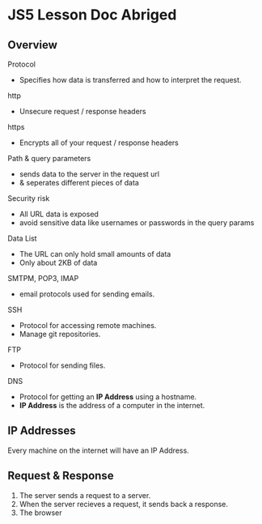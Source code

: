 # JS5 Lesson Doc Abriged 

## Overview

Protocol
- Specifies how data is transferred and how to interpret the request.

http
- Unsecure request / response headers

https
- Encrypts all of your request / response headers

Path & query parameters
-  sends data to the server in the request url
-  & seperates different pieces of data

Security risk
- All URL data is exposed
- avoid sensitive data like usernames or passwords in the query params

Data List
- The URL can only hold small amounts of data
- Only about 2KB of data


SMTPM, POP3, IMAP 
- email protocols used for sending emails.

SSH
- Protocol for accessing remote machines.
- Manage git repositories.

FTP
- Protocol for sending files.

DNS
- Protocol for getting an __IP Address__ using a hostname.
- __IP Address__ is the address of a computer in the internet.


## IP Addresses

Every machine on the internet will have an IP Address.

## Request & Response

1. The server sends a request to a server.
2. When the server recieves a request, it sends back a response.
3. The browser
